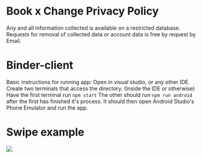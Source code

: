 # Book x Change Privacy Policy

Any and all information collected is available on a restricted database. Requests for removal of collected data or account data is free by request by Email.


# Binder-client

Basic instructions for running app:
Open in visual studio, or any other IDE.
Create two terminals that access the directory. (Inside the IDE or otherwise)
Have the first terminal run ```npm start```
The other should run ```npm run android``` after the first has finished it's process.
It should then open Android Studio's Phone Emulator and run the app.

# Swipe example

![](https://github.com/Binder-team/BookXChange-client/blob/main/assets/images/swipe.gif)
